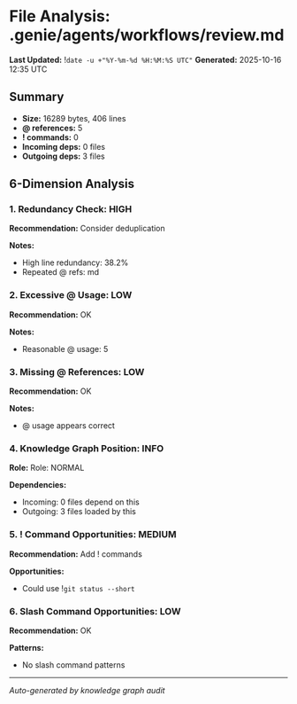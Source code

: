 # File Analysis: .genie/agents/workflows/review.md
**Last Updated:** !`date -u +"%Y-%m-%d %H:%M:%S UTC"`
**Generated:** 2025-10-16 12:35 UTC

## Summary

- **Size:** 16289 bytes, 406 lines
- **@ references:** 5
- **! commands:** 0
- **Incoming deps:** 0 files
- **Outgoing deps:** 3 files

## 6-Dimension Analysis

### 1. Redundancy Check: HIGH

**Recommendation:** Consider deduplication

**Notes:**
- High line redundancy: 38.2%
- Repeated @ refs: md

### 2. Excessive @ Usage: LOW

**Recommendation:** OK

**Notes:**
- Reasonable @ usage: 5

### 3. Missing @ References: LOW

**Recommendation:** OK

**Notes:**
- @ usage appears correct

### 4. Knowledge Graph Position: INFO

**Role:** Role: NORMAL

**Dependencies:**
- Incoming: 0 files depend on this
- Outgoing: 3 files loaded by this

### 5. ! Command Opportunities: MEDIUM

**Recommendation:** Add ! commands

**Opportunities:**
- Could use !`git status --short`

### 6. Slash Command Opportunities: LOW

**Recommendation:** OK

**Patterns:**
- No slash command patterns

---

*Auto-generated by knowledge graph audit*
